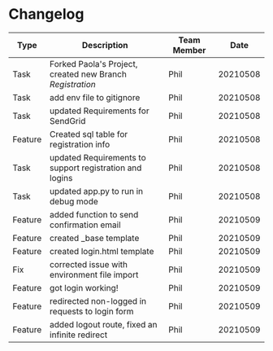 # Changelog

**Type** | **Description** | **Team Member** | **Date**
------ | ------ | ------ | ------
Task | Forked Paola's Project, created new Branch *Registration* | Phil | 20210508
Task | add env file to gitignore | Phil | 20210508
Task | updated Requirements for SendGrid | Phil | 20210508
Feature | Created sql table for registration info | Phil | 20210508
Task | updated Requirements to support registration and logins | Phil | 20210508
Task | updated app.py to run in debug mode | Phil | 20210508
Feature | added function to send confirmation email | Phil | 20210509
Feature | created _base template | Phil | 20210509
Feature | created login.html template | Phil | 20210509
Fix | corrected issue with environment file import | Phil | 20210509 
Feature | got login working! | Phil | 20210509
Feature | redirected non-logged in requests to login form | Phil | 20210509
Feature | added logout route, fixed an infinite redirect | Phil | 20210509